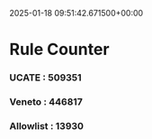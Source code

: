 2025-01-18 09:51:42.671500+00:00
# Rule Counter 
 ### UCATE : 509351

 ### Veneto : 446817

 ### Allowlist : 13930